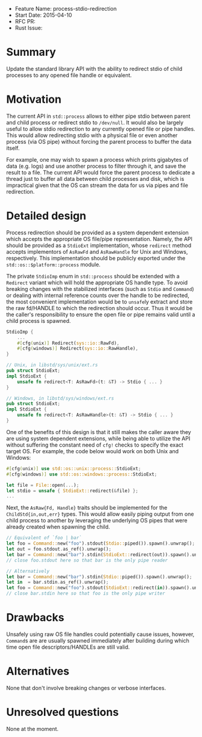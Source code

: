 - Feature Name: process-stdio-redirection
- Start Date: 2015-04-10
- RFC PR:
- Rust Issue:

# Summary

Update the standard library API with the ability to redirect stdio of child
processes to any opened file handle or equivalent.

# Motivation

The current API in `std::process` allows to either pipe stdio between parent and
child process or redirect stdio to `/dev/null`. It would also be largely useful
to allow stdio redirection to any currently opened file or pipe handles. This
would allow redirecting stdio with a physical file or even another process (via
OS pipe) without forcing the parent process to buffer the data itself.

For example, one may wish to spawn a process which prints gigabytes
of data (e.g. logs) and use another process to filter through it, and save the
result to a file. The current API would force the parent process to dedicate a
thread just to buffer all data between child processes and disk, which is
impractical given that the OS can stream the data for us via pipes and file
redirection.

# Detailed design

Process redirection should be provided as a system dependent extension which
accepts the appropriate OS file/pipe representation. Namely, the API should be
provided as a `StdioExt` implementation, whose `redirect` method accepts
implementors of `AsRawFd` and `AsRawHandle` for Unix and Windows, respectively.
This implementation should be publicly exported under the
`std::os::$platform::process` module.

The private `StdioImp` enum in `std::process` should be extended with a
`Redirect` variant which will hold the appropriate OS handle type. To avoid
breaking changes with the stabilized interfaces (such as `Stdio` and `Command`)
or dealing with internal reference counts over the handle to be redirected, the
most convenient implementation would be to `unsafe`ly extract and store the raw
fd/HANDLE to which the redirection should occur. Thus it would be the caller's
responsibility to ensure the open file or pipe remains valid until a child
process is spawned.

```rust
StdioImp {
    ...
    #[cfg(unix)] Redirect(sys::io::RawFd),
    #[cfg(windows)] Redirect(sys::io::RawHandle),
}

// Unix, in libstd/sys/unix/ext.rs
pub struct StdioExt;
impl StdioExt {
	unsafe fn redirect<T: AsRawFd>(t: &T) -> Stdio { ... }
}

// Windows, in libstd/sys/windows/ext.rs
pub struct StdioExt;
impl StdioExt {
	unsafe fn redirect<T: AsRawHandle>(t: &T) -> Stdio { ... }
}
```

One of the benefits of this design is that it still makes the caller aware they
are using system dependent extensions, while being able to utilize the API
without suffering the constant need of `cfg!` checks to specify the exact target
OS. For example, the code below would work on both Unix and Windows:

```rust
#[cfg(unix)] use std::os::unix::process::StdioExt;
#[cfg(windows)] use std::os::windows::process::StdioExt;

let file = File::open(...);
let stdio = unsafe { StdioExt::redirect(&file) };
...
```

Next, the `AsRaw{Fd, Handle}` traits should be implemented for the
`ChildStd{in,out,err}` types. This would allow easily piping output from one
child process to another by leveraging the underlying OS pipes that were already
created when spawning the child.

```rust
// Equivalent of `foo | bar`
let foo = Command::new("foo").stdout(Stdio::piped()).spawn().unwrap();
let out = foo.stdout.as_ref().unwrap();
let bar = Command::new("bar").stdin(StdioExt::redirect(out)).spawn().unwrap();
// close foo.stdout here so that bar is the only pipe reader

// Alternatively
let bar = Command::new("bar").stdin(Stdio::piped()).spawn().unwrap();
let in  = bar.stdin.as_ref().unwrap();
let foo = Command::new("foo").stdout(StdioExt::redirect(in)).spawn().unwrap();
// close bar.stdin here so that foo is the only pipe writer
```

# Drawbacks

Unsafely using raw OS file handles could potentially cause issues, however,
`Command`s are are usually spawned immediately after building during which time
open file descriptors/HANDLEs are still valid.

# Alternatives

None that don't involve breaking changes or verbose interfaces.

# Unresolved questions

None at the moment.
